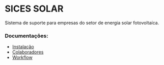 SICES SOLAR
===========

Sistema de suporte para empresas do setor de energia solar fotovoltaíca.


### Documentações:

  - [Instalação](docs/getting-started.md)
  - [Colaboradores](docs/contributors.md)
  - [Workflow](docs/workflow.md)
